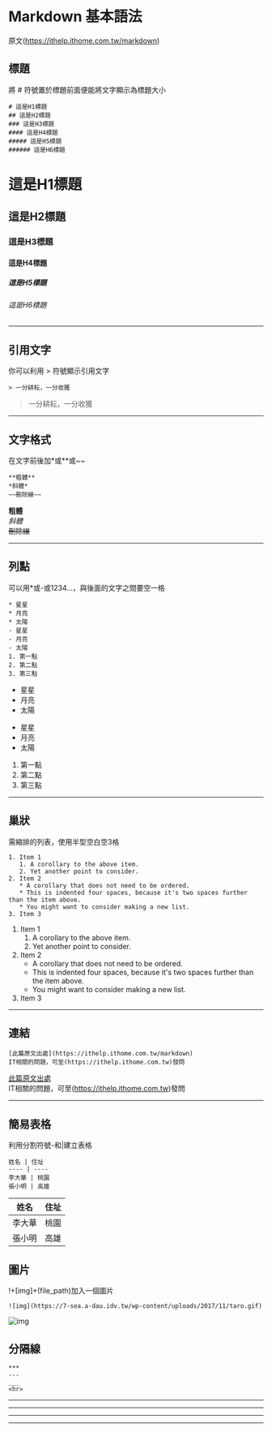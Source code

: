 # Markdown 基本語法
原文(https://ithelp.ithome.com.tw/markdown)

## 標題
將 # 符號置於標題前面便能將文字顯示為標題大小
```
# 這是H1標題
## 這是H2標題
### 這是H3標題
#### 這是H4標題
##### 這是H5標題
###### 這是H6標題
```
# 這是H1標題
## 這是H2標題
### 這是H3標題
#### 這是H4標題
##### 這是H5標題
###### 這是H6標題
<hr>

## 引用文字
你可以利用 > 符號顯示引用文字
```
> 一分耕耘，一分收獲
```
> 一分耕耘，一分收獲
<hr>

## 文字格式
在文字前後加*或**或~~
```
**粗體**
*斜體*
~~刪除線~~
```
**粗體**  
*斜體*  
~~刪除線~~
<hr>

## 列點
可以用*或-或1234...，與後面的文字之間要空一格
```
* 星星
* 月亮
* 太陽
- 星星
- 月亮
- 太陽
1. 第一點
2. 第二點
3. 第三點
```
* 星星
* 月亮
* 太陽
- 星星
- 月亮
- 太陽
1. 第一點
2. 第二點
3. 第三點
<hr>

## 巢狀
需縮排的列表，使用半型空白空3格
```
1. Item 1
   1. A corollary to the above item.
   2. Yet another point to consider.
2. Item 2
   * A corollary that does not need to be ordered.
   * This is indented four spaces, because it's two spaces further than the item above.
   * You might want to consider making a new list.
3. Item 3
```
1. Item 1
   1. A corollary to the above item.
   2. Yet another point to consider.
2. Item 2
   * A corollary that does not need to be ordered.
   * This is indented four spaces, because it's two spaces further than the item above.
   * You might want to consider making a new list.
3. Item 3
<hr>

## 連結
```
[此篇原文出處](https://ithelp.ithome.com.tw/markdown)
IT相關的問題，可至(https://ithelp.ithome.com.tw)發問
```
[此篇原文出處](https://ithelp.ithome.com.tw/markdown)  
IT相關的問題，可至(https://ithelp.ithome.com.tw)發問
<hr>

## 簡易表格
利用分割符號-和|建立表格
```
姓名 | 住址
---- | ----
李大華 | 桃園
張小明 | 高雄
```
姓名 | 住址
------------- | -------------
李大華 | 桃園
張小明 | 高雄

## 圖片
!+[img]+(file_path)加入一個圖片
```
![img](https://7-sea.a-dau.idv.tw/wp-content/uploads/2017/11/taro.gif)
```
![img](https://7-sea.a-dau.idv.tw/wp-content/uploads/2017/11/taro.gif)  

## 分隔線
```
***
---
___
<hr>
```
***
---
___  
<hr>